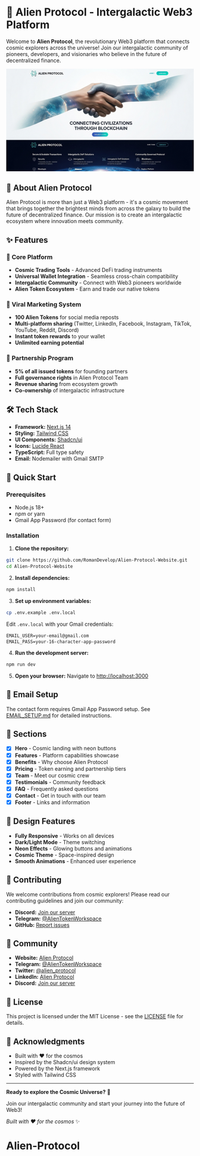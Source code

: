 # 🚀 Alien Protocol - Intergalactic Web3 Platform

Welcome to **Alien Protocol**, the revolutionary Web3 platform that connects cosmic explorers across the universe! Join our intergalactic community of pioneers, developers, and visionaries who believe in the future of decentralized finance.

![Alien Protocol Hero](./public/hero-image-light.png)

## 🌌 About Alien Protocol

Alien Protocol is more than just a Web3 platform - it's a cosmic movement that brings together the brightest minds from across the galaxy to build the future of decentralized finance. Our mission is to create an intergalactic ecosystem where innovation meets community.

## ✨ Features

### 🎯 **Core Platform**

- **Cosmic Trading Tools** - Advanced DeFi trading instruments
- **Universal Wallet Integration** - Seamless cross-chain compatibility
- **Intergalactic Community** - Connect with Web3 pioneers worldwide
- **Alien Token Ecosystem** - Earn and trade our native tokens

### 🚀 **Viral Marketing System**

- **100 Alien Tokens** for social media reposts
- **Multi-platform sharing** (Twitter, LinkedIn, Facebook, Instagram, TikTok, YouTube, Reddit, Discord)
- **Instant token rewards** to your wallet
- **Unlimited earning potential**

### 🤝 **Partnership Program**

- **5% of all issued tokens** for founding partners
- **Full governance rights** in Alien Protocol Team
- **Revenue sharing** from ecosystem growth
- **Co-ownership** of intergalactic infrastructure

## 🛠️ Tech Stack

- **Framework:** [Next.js 14](https://nextjs.org/)
- **Styling:** [Tailwind CSS](https://tailwindcss.com/)
- **UI Components:** [Shadcn/ui](https://ui.shadcn.com/)
- **Icons:** [Lucide React](https://lucide.dev/)
- **TypeScript:** Full type safety
- **Email:** Nodemailer with Gmail SMTP

## 🚀 Quick Start

### Prerequisites

- Node.js 18+
- npm or yarn
- Gmail App Password (for contact form)

### Installation

1. **Clone the repository:**

```bash
git clone https://github.com/RomanDevelop/Alien-Protocol-Website.git
cd Alien-Protocol-Website
```

2. **Install dependencies:**

```bash
npm install
```

3. **Set up environment variables:**

```bash
cp .env.example .env.local
```

Edit `.env.local` with your Gmail credentials:

```env
EMAIL_USER=your-email@gmail.com
EMAIL_PASS=your-16-character-app-password
```

4. **Run the development server:**

```bash
npm run dev
```

5. **Open your browser:**
   Navigate to [http://localhost:3000](http://localhost:3000)

## 📧 Email Setup

The contact form requires Gmail App Password setup. See [EMAIL_SETUP.md](./EMAIL_SETUP.md) for detailed instructions.

## 🌟 Sections

- [x] **Hero** - Cosmic landing with neon buttons
- [x] **Features** - Platform capabilities showcase
- [x] **Benefits** - Why choose Alien Protocol
- [x] **Pricing** - Token earning and partnership tiers
- [x] **Team** - Meet our cosmic crew
- [x] **Testimonials** - Community feedback
- [x] **FAQ** - Frequently asked questions
- [x] **Contact** - Get in touch with our team
- [x] **Footer** - Links and information

## 🎨 Design Features

- **Fully Responsive** - Works on all devices
- **Dark/Light Mode** - Theme switching
- **Neon Effects** - Glowing buttons and animations
- **Cosmic Theme** - Space-inspired design
- **Smooth Animations** - Enhanced user experience

## 🤝 Contributing

We welcome contributions from cosmic explorers! Please read our contributing guidelines and join our community:

- **Discord:** [Join our server](https://discord.gg/alien-protocol)
- **Telegram:** [@AlienTokenWorkspace](https://t.me/AlienTokenWorkspace)
- **GitHub:** [Report issues](https://github.com/RomanDevelop/Alien-Protocol-Website/issues)

## 📱 Community

- **Website:** [Alien Protocol](https://alien-5cef4.web.app)
- **Telegram:** [@AlienTokenWorkspace](https://t.me/AlienTokenWorkspace)
- **Twitter:** [@alien_protocol](https://x.com/alien_protocol)
- **LinkedIn:** [Alien Protocol](https://www.linkedin.com/company/seamens-club-ai-hub/?viewAsMember=true)
- **Discord:** [Join our server](https://discord.gg/alien-protocol)

## 📄 License

This project is licensed under the MIT License - see the [LICENSE](./LICENSE) file for details.

## 🌟 Acknowledgments

- Built with ❤️ for the cosmos
- Inspired by the Shadcn/ui design system
- Powered by the Next.js framework
- Styled with Tailwind CSS

---

**Ready to explore the Cosmic Universe?** 🚀

Join our intergalactic community and start your journey into the future of Web3!

_Built with ❤️ for the cosmos_ ✨
# Alien-Protocol
